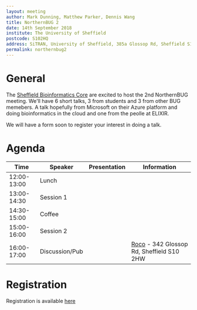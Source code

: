 ```yaml
---
layout: meeting
author: Mark Dunning, Matthew Parker, Dennis Wang
title: NorthernBUG 2
date: 14th September 2018
institute: The University of Sheffield
postcode: S102HQ
address: SiTRAN, University of Sheffield, 385a Glossop Rd, Sheffield S10 2HQ
permalink: northernbug2
---
```


# General

The [Sheffield Bioinformatics Core](http://sbc.shef.ac.uk/) are excited to host the 2nd
NorthernBUG meeting. We'll have 6 short talks, 3 from students and 3 from other BUG memebers. A talk hopefully from
Microsoft on their Azure platform and doing bioinformatics in the cloud and one from the peolle at ELIXIR.

We will have a form soon to register your interest in doing a talk.

# Agenda

| Time          | Speaker | Presentation | Information |
|---------------|---------|--------------|-------------|
| 12:00-13:00 | Lunch | | |
| 13:00-14:30 | Session 1 | | |
| 14:30-15:00 | Coffee | | |
| 15:00-16:00 | Session 2 | | |
| 16:00-17:00 | Discussion/Pub | | [Roco](https://www.theroco.org/) - 342 Glossop Rd, Sheffield S10 2HW |


# Registration

Registration is available [here](/meeting_registration)
